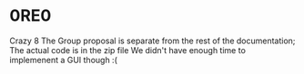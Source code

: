 # 0RE0
Crazy 8
The Group proposal is separate from the rest of the documentation;
The actual code is in the zip file
We didn't have enough time to implemenent a GUI though :(
